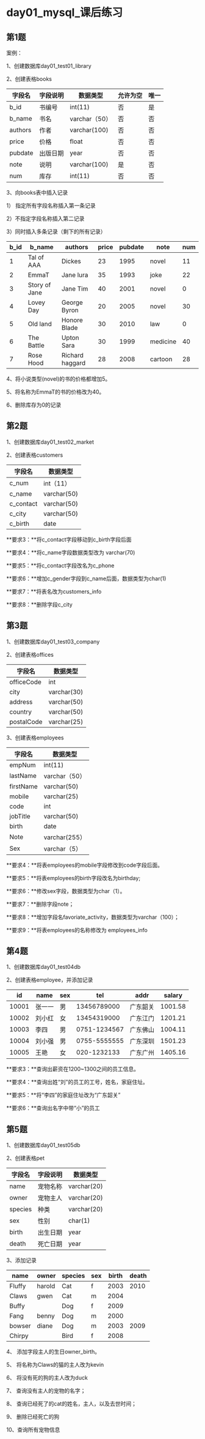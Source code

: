 # day01_mysql_课后练习

## 第1题

案例：

1、创建数据库day01_test01_library

2、创建表格books

| 字段名  | 字段说明 | 数据类型      | 允许为空 | 唯一 |
| ------- | -------- | ------------- | -------- | ---- |
| b_id    | 书编号   | int(11)       | 否       | 是   |
| b_name  | 书名     | varchar（50） | 否       | 否   |
| authors | 作者     | varchar(100)  | 否       | 否   |
| price   | 价格     | float         | 否       | 否   |
| pubdate | 出版日期 | year          | 否       | 否   |
| note    | 说明     | varchar(100)  | 是       | 否   |
| num     | 库存     | int(11)       | 否       | 否   |

3、向books表中插入记录

1） 指定所有字段名称插入第一条记录

2）不指定字段名称插入第二记录

3）同时插入多条记录（剩下的所有记录）

| b_id | b_name        | authors         | price | pubdate | note     | num  |
| ---- | ------------- | --------------- | ----- | ------- | -------- | ---- |
| 1    | Tal of AAA    | Dickes          | 23    | 1995    | novel    | 11   |
| 2    | EmmaT         | Jane lura       | 35    | 1993    | joke     | 22   |
| 3    | Story of Jane | Jane Tim        | 40    | 2001    | novel    | 0    |
| 4    | Lovey Day     | George Byron    | 20    | 2005    | novel    | 30   |
| 5    | Old land      | Honore Blade    | 30    | 2010    | law      | 0    |
| 6    | The Battle    | Upton Sara      | 30    | 1999    | medicine | 40   |
| 7    | Rose Hood     | Richard haggard | 28    | 2008    | cartoon  | 28   |

4、将小说类型(novel)的书的价格都增加5。

5、将名称为EmmaT的书的价格改为40。

6、删除库存为0的记录



## 第2题

1、创建数据库day01_test02_market

2、创建表格customers

| 字段名    | 数据类型    |
| --------- | ----------- |
| c_num     | int（11）   |
| c_name    | varchar(50) |
| c_contact | varchar(50) |
| c_city    | varchar(50) |
| c_birth   | date        |

**要求3：**将c_contact字段移动到c_birth字段后面

**要求4：**将c_name字段数据类型改为 varchar(70)

**要求5：**将c_contact字段改名为c_phone

**要求6：**增加c_gender字段到c_name后面，数据类型为char(1)

**要求7：**将表名改为customers_info

**要求8：**删除字段c_city



## 第3题

1、创建数据库day01_test03_company

2、创建表格offices

| 字段名     | 数据类型    |
| ---------- | ----------- |
| officeCode | int         |
| city       | varchar(30) |
| address    | varchar(50) |
| country    | varchar(50) |
| postalCode | varchar(25) |

3、创建表格employees

| 字段名    | 数据类型                 |
| ------------- | ---------------------------- |
| empNum    | int(11)                  |
| lastName  | varchar（50）                |
| firstName | varchar(50)             |
| mobile    | varchar(25)              |
| code      | int                    |
| jobTitle  | varchar(50)              |
| birth     | date                     |
| Note      | varchar(255）                |
| Sex       | varchar（5） |

**要求4：**将表employees的mobile字段修改到code字段后面。

**要求5：**将表employees的birth字段改名为birthday;

**要求6：**修改sex字段，数据类型为char（1）。

**要求7：**删除字段note；

**要求8：**增加字段名favoriate_activity，数据类型为varchar（100）；

**要求9：**将表employees的名称修改为 employees_info



## 第4题

1、创建数据库day01_test04db

2、创建表格employee，并添加记录

| **id** | **name** | **sex** | **tel**      | **addr** | **salary** |
| ------ | -------- | ------- | ------------ | -------- | ---------- |
| 10001  | 张一一   | 男      | 13456789000  | 广东韶关 | 1001.58    |
| 10002  | 刘小红   | 女      | 13454319000  | 广东江门 | 1201.21    |
| 10003  | 李四     | 男      | 0751-1234567 | 广东佛山 | 1004.11    |
| 10004  | 刘小强   | 男      | 0755-5555555 | 广东深圳 | 1501.23    |
| 10005  | 王艳     | 女      | 020-1232133  | 广东广州 | 1405.16    |

**要求3：**查询出薪资在1200~1300之间的员工信息。

**要求4：**查询出姓“刘”的员工的工号，姓名，家庭住址。

**要求5：**将“李四”的家庭住址改为“广东韶关”

**要求6：**查询出名字中带“小”的员工



## 第5题

1、创建数据库day01_test05db

2、创建表格pet

| 字段名  | 字段说明 | 数据类型    |
| ------- | -------- | ----------- |
| name    | 宠物名称 | varchar(20) |
| owner   | 宠物主人 | varchar(20) |
| species | 种类     | varchar(20) |
| sex     | 性别     | char(1)     |
| birth   | 出生日期 | year        |
| death   | 死亡日期 | year        |

3、添加记录

| name   | owner  | species | sex  | birth | death |
| ------ | ------ | ------- | ---- | ----- | ----- |
| Fluffy | harold | Cat     | f    | 2003  | 2010  |
| Claws  | gwen   | Cat     | m    | 2004  |       |
| Buffy  |        | Dog     | f    | 2009  |       |
| Fang   | benny  | Dog     | m    | 2000  |       |
| bowser | diane  | Dog     | m    | 2003  | 2009  |
| Chirpy |        | Bird    | f    | 2008  |       |

4、 添加字段主人的生日owner_birth。

5、 将名称为Claws的猫的主人改为kevin

6、 将没有死的狗的主人改为duck

7、 查询没有主人的宠物的名字；

8、 查询已经死了的cat的姓名，主人，以及去世时间；

9、 删除已经死亡的狗

10、查询所有宠物信息